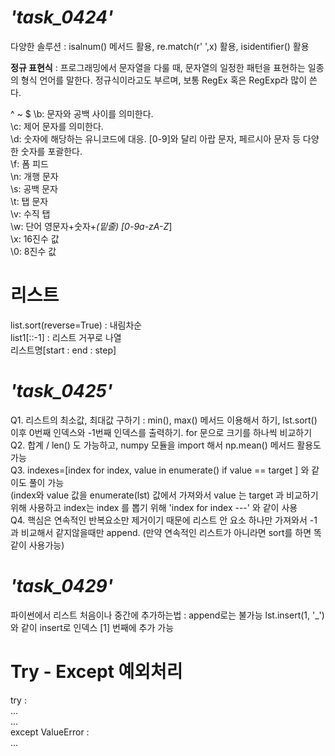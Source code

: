 # *'task_0424'*  
다양한 솔루션 : isalnum() 메서드 활용, re.match(r' ',x) 활용, isidentifier() 활용  

**정규 표현식** : 프로그래밍에서 문자열을 다룰 때, 문자열의 일정한 패턴을 표현하는 일종의 형식 언어를 말한다. 정규식이라고도 부르며, 보통 RegEx 혹은 RegExp라 많이 쓴다.  
  
^ ~ $
\b: 문자와 공백 사이를 의미한다.  
\c: 제어 문자를 의미한다.  
\d: 숫자에 해당하는 유니코드에 대응. [0-9]와 달리 아랍 문자, 페르시아 문자 등 다양한 숫자를 포괄한다.  
\f: 폼 피드  
\n: 개행 문자  
\s: 공백 문자  
\t: 탭 문자  
\v: 수직 탭  
\w: 단어 영문자+숫자+_(밑줄) [0-9a-zA-Z_]  
\x: 16진수 값  
\0: 8진수 값  
  
# 리스트
list.sort(reverse=True) : 내림차순  
list1[::-1] : 리스트 거꾸로 나열  
리스트명[start : end : step]  
  
# *'task_0425'*  
Q1. 리스트의 최소값, 최대값 구하기 : min(), max() 메서드 이용해서 하기, lst.sort() 이후 0번째 인덱스와 -1번째 인덱스를 출력하기. for 문으로 크기를 하나씩 비교하기  
Q2. 합계 / len() 도 가능하고, numpy 모듈을 import 해서 np.mean() 메서드 활용도 가능  
Q3. indexes=[index for index, value in enumerate() if value == target ] 와 같이도 풀이 가능  
 (index와 value 값을 enumerate(lst) 값에서 가져와서 value 는 target 과 비교하기위해 사용하고 index는 index 를 뽑기 위해 'index for index ---' 와 같이 사용  
Q4. 핵심은 연속적인 반복요소만 제거이기 때문에 리스트 안 요소 하나만 가져와서 -1 과 비교해서 같지않을때만 append. (만약 연속적인 리스트가 아니라면 sort를 하면 똑같이 사용가능)  

# *'task_0429'*  
파이썬에서 리스트 처음이나 중간에 추가하는법 : append로는 불가능 lst.insert(1, '_') 와 같이 insert로 인덱스 [1] 번째에 추가 가능  

# Try - Except 예외처리  
try :  
  ...  
  ...  
except ValueError :  
  ...  


